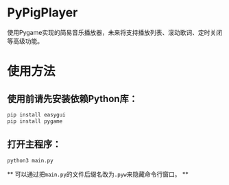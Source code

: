 # PyPigPlayer
使用Pygame实现的简易音乐播放器，未来将支持播放列表、滚动歌词、定时关闭等高级功能。

# 使用方法
## 使用前请先安装依赖Python库：
```bash
pip install easygui
pip install pygame
```
## 打开主程序：
```bash
python3 main.py
```
** 可以通过把`main.py`的文件后缀名改为`.pyw`来隐藏命令行窗口。 **

